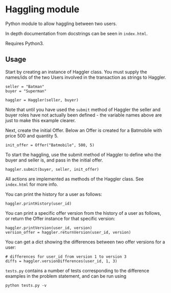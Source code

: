 # Haggling module

Python module to allow haggling between two users.

In depth documentation from docstrings can be seen in `index.html`.

Requires Python3.

## Usage

Start by creating an instance of Haggler class. You must supply the names/ids of the two Users involved in the transaction as strings
to Haggler.

```
seller = "Batman"
buyer = "Superman"

haggler = Haggler(seller, buyer)
```

Note that until you have used the `submit` method of Haggler the seller and buyer roles have not actually been defined - the variable names above are just to make this example clearer.

Next, create the initial Offer. Below an Offer is created for a Batmobile with price 500 and quantity 5.

```
init_offer = Offer("Batmobile", 500, 5)
```

To start the haggling, use the submit method of Haggler to define who the buyer and seller is, and pass in the initial offer.

```
haggler.submit(buyer, seller, init_offer)
``` 

All actions are implemented as methods of the Haggler class. See `index.html` for more info.


You can print the history for a user as follows:

```
haggler.printHistory(user_id)
```

You can print a specific offer version from the history of a user as follows, or return the Offer instance for that specific version:

```
haggler.printVersion(user_id, version)
version_offer = haggler.returnVersion(user_id, version)
```

You can get a dict showing the differences between two offer versions for a user:

```
# differences for user_id from version 1 to version 3
diffs = haggler.versionDifferences(user_id, 1, 3)
```

`tests.py` contains a number of tests corresponding to the difference examples in the problem statement, and can be run using 

```
python tests.py -v 
```
